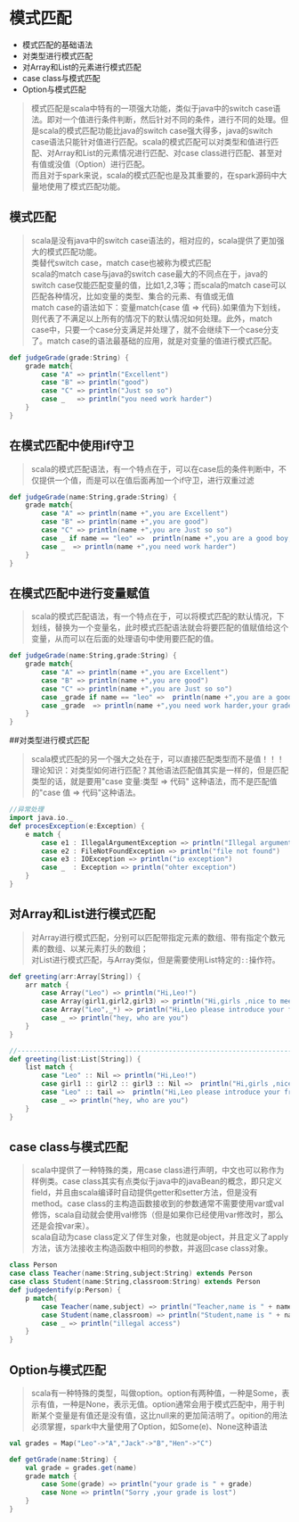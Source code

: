 # 模式匹配
* 模式匹配的基础语法
* 对类型进行模式匹配
* 对Array和List的元素进行模式匹配
* case class与模式匹配
* Option与模式匹配
>模式匹配是scala中特有的一项强大功能，类似于java中的switch case语法。即对一个值进行条件判断，然后针对不同的条件，进行不同的处理。但是scala的模式匹配功能比java的switch case强大得多，java的switch case语法只能针对值进行匹配。scala的模式匹配可以对类型和值进行匹配、对Array和List的元素情况进行匹配、对case class进行匹配、甚至对有值或没值（Option）进行匹配。<br>而且对于spark来说，scala的模式匹配也是及其重要的，在spark源码中大量地使用了模式匹配功能。
## 模式匹配
>scala是没有java中的switch case语法的，相对应的，scala提供了更加强大的模式匹配功能。<br>类替代switch case，match case也被称为模式匹配<br>
scala的match case与java的switch case最大的不同点在于，java的switch case仅能匹配变量的值，比如1,2,3等；而scala的match case可以匹配各种情况，比如变量的类型、集合的元素、有值或无值<br>
match case的语法如下：变量match{case 值 => 代码}.如果值为下划线，则代表了不满足以上所有的情况下的默认情况如何处理。此外，match case中，只要一个case分支满足并处理了，就不会继续下一个case分支了。match case的语法最基础的应用，就是对变量的值进行模式匹配。
```scala code
def judgeGrade(grade:String) {
    grade match{
        case "A" => println("Excellent")
        case "B" => println("good")
        case "C" => println("Just so so")
        case _   => println("you need work harder")
    }
}
```

## 在模式匹配中使用if守卫
>scala的模式匹配语法，有一个特点在于，可以在case后的条件判断中，不仅提供一个值，而是可以在值后面再加一个if守卫，进行双重过滤
```scala code 
def judgeGrade(name:String,grade:String) {
    grade match{
        case "A" => println(name +",you are Excellent")
        case "B" => println(name +",you are good")
        case "C" => println(name +",you are Just so so")
        case _ if name == "leo" =>  println(name +",you are a good boy,come on")
        case _  => println(name +",you need work harder")
    }
}
```

## 在模式匹配中进行变量赋值
>scala的模式匹配语法，有一个特点在于，可以将模式匹配的默认情况，下划线，替换为一个变量名，此时模式匹配语法就会将要匹配的值赋值给这个变量，从而可以在后面的处理语句中使用要匹配的值。
```scala code 
def judgeGrade(name:String,grade:String) {
    grade match{
        case "A" => println(name +",you are Excellent")
        case "B" => println(name +",you are good")
        case "C" => println(name +",you are Just so so")
        case _grade if name == "leo" =>  println(name +",you are a good boy,come on,your grade is" + _grade)
        case _grade  => println(name +",you need work harder,your grade is "+ _grade)
    }
}
```

##对类型进行模式匹配
>scala模式匹配的另一个强大之处在于，可以直接匹配类型而不是值！！！<br>
理论知识：对类型如何进行匹配？其他语法匹配值其实是一样的，但是匹配类型的话，就是要用"case 变量:类型 => 代码" 这种语法，而不是匹配值的"case 值 => 代码"这种语法。
```scala code
//异常处理
import java.io._
def procesException(e:Exception) {
    e match {
        case e1 : IllegalArgumentException => println("Illegal arguments")
        case e2 : FileNotFoundException => println("file not found")
        case e3 : IOException => println("io exception")
        case _  : Exception => println("ohter exception")
    }
}
```

## 对Array和List进行模式匹配
>对Array进行模式匹配，分别可以匹配带指定元素的数组、带有指定个数元素的数组、以某元素打头的数组；<br>对List进行模式匹配，与Array类似，但是需要使用List特定的`::`操作符。
```scala code 
def greeting(arr:Array[String]) {
    arr match {
        case Array("Leo") => println("Hi,Leo!")
        case Array(girl1,girl2,girl3) => println("Hi,girls ,nice to meet you." + girl1 + "and " + girl2 + "and " + girl3)
        case Array("Leo",_*) => println("Hi,Leo please introduce your friends to me")
        case _ => println("hey, who are you")
    }
}

//--------------------------------------------------------------------------
def greeting(list:List[String]) {
    list match {
        case "Leo" :: Nil => println("Hi,Leo!")
        case girl1 :: girl2 :: girl3 :: Nil =>  println("Hi,girls ,nice to meet you." + girl1 + "and " + girl2 + "and " + girl3)
        case "Leo" :: tail =>  println("Hi,Leo please introduce your friends to me")
        case _ => println("hey, who are you")
    }
}

```

## case class与模式匹配
>scala中提供了一种特殊的类，用case class进行声明，中文也可以称作为样例类。case class其实有点类似于java中的javaBean的概念，即只定义field，并且由scala编译时自动提供getter和setter方法，但是没有method。case class的主构造函数接收到的参数通常不需要使用var或val修饰，scala自动就会使用val修饰（但是如果你已经使用var修改时，那么还是会按var来）。
<br>scala自动为case class定义了伴生对象，也就是object，并且定义了apply方法，该方法接收主构造函数中相同的参数，并返回case class对象。
``` scala code
class Person
case class Teacher(name:String,subject:String) extends Person
case class Student(name:String,classroom:String) extends Person
def judgedentify(p:Person) {
    p match{
        case Teacher(name,subject) => println("Teacher,name is " + name + ",subject is "+ subject)
        case Student(name,classroom) => println("Student,name is " + name + ",classroom is "+ classroom)
        case _ => println("illegal access")
    }
}
```

## Option与模式匹配
>scala有一种特殊的类型，叫做option。option有两种值，一种是Some，表示有值，一种是None，表示无值。option通常会用于模式匹配中，用于判断某个变量是有值还是没有值，这比null来的更加简洁明了。opition的用法必须掌握，spark中大量使用了Option，如Some(e)、None这种语法
```scala code
val grades = Map("Leo"->"A","Jack"->"B","Hen"->"C")

def getGrade(name:String) {
    val grade = grades.get(name)
    grade match {
        case Some(grade) => println("your grade is " + grade)
        case None => println("Sorry ,your grade is lost")
    }
}
```
